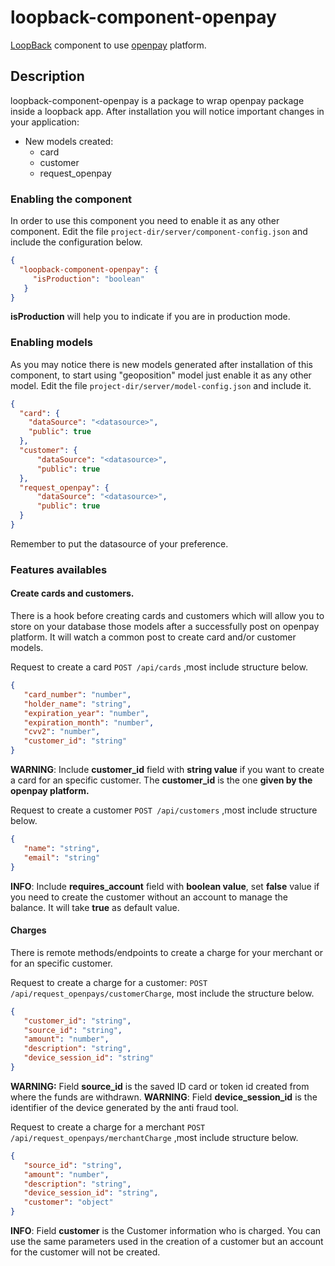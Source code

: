 # loopback-component-openpay
[LoopBack](http://loopback.io) component to use [openpay](http://www.openpay.mx/) platform.

## Description
loopback-component-openpay is a package to wrap openpay package inside a loopback app.
After installation you will notice important changes in your application:
* New models created:
    - card
    - customer
    - request_openpay

### Enabling the component
In order to use this component you need to enable it as any other component. Edit the file
``` project-dir/server/component-config.json ``` and include the configuration below.
```json
{
  "loopback-component-openpay": {
     "isProduction": "boolean"
   }
}
```
**isProduction** will help you to indicate if you are in production mode. 

### Enabling models
As you may notice there is new models generated after installation of this component, to start using "geoposition" model just enable it
as any other model. Edit the file ``` project-dir/server/model-config.json ``` and include it.
```json
{
  "card": {
    "dataSource": "<datasource>",
    "public": true
  },
  "customer": {
      "dataSource": "<datasource>",
      "public": true
  },
  "request_openpay": {
      "dataSource": "<datasource>",
      "public": true
  }
}
```
Remember to put the datasource of your preference.

### Features availables
#### Create cards and customers.
There is a hook before creating cards and customers which will allow you to store on your database those models after a successfully post on 
openpay platform.
It will watch a common post to create card and/or customer models.

Request to create a card ```POST /api/cards``` ,most include structure below.
```json
{
   "card_number": "number",
   "holder_name": "string",
   "expiration_year": "number",
   "expiration_month": "number",
   "cvv2": "number",
   "customer_id": "string" 
}
```
**WARNING**: Include **customer_id** field with <b>string value</b> if you want to create a card for an specific customer.
The **customer_id** is the one <b>given by the openpay platform.</b>

Request to create a customer ```POST /api/customers``` ,most include structure below.
```json
{
   "name": "string",
   "email": "string"
}
```
**INFO**: Include **requires_account** field with <b>boolean value</b>, set **false** value if you need to 
create the customer without an account to manage the balance. It will take **true** as default value.

#### Charges
There is remote methods/endpoints to create a charge for your merchant or for an specific customer.

Request to create a charge for a customer: `POST /api/request_openpays/customerCharge`, most include the structure below.
```json
{
   "customer_id": "string",
   "source_id": "string", 
   "amount": "number",
   "description": "string",
   "device_session_id": "string"
}
```

<strong>WARNING:</strong> Field **source_id** is the saved ID card or token id created from where the funds are withdrawn.
**WARNING**: Field **device_session_id** is the identifier of the device generated by the anti fraud tool.

Request to create a charge for a merchant `POST /api/request_openpays/merchantCharge` ,most include structure below.
```json
{
   "source_id": "string", 
   "amount": "number",
   "description": "string",
   "device_session_id": "string",
   "customer": "object"
}
```

**INFO**: Field **customer** is the Customer information who is charged. You can use the same parameters used in 
the creation of a customer but an account for the customer will not be created.
